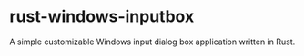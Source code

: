 # rust-windows-inputbox
A simple customizable Windows input dialog box application written in Rust.

